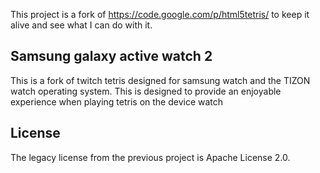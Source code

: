This project is a fork of https://code.google.com/p/html5tetris/ to keep it alive and see what I can do with it.

## Samsung galaxy active watch 2
This is a fork of twitch tetris designed for samsung watch and the TIZON watch operating system. This is designed to provide an enjoyable experience when playing tetris on the device watch

## License
The legacy license from the previous project is Apache License 2.0.
